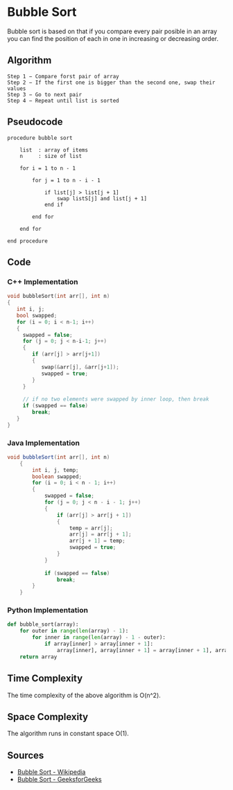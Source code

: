 # Bubble Sort

Bubble sort is based on that if you compare every pair posible in an array you can find the position of each in one in increasing or decreasing order.

## Algorithm

```
Step 1 − Compare forst pair of array
Step 2 − If the first one is bigger than the second one, swap their values
Step 3 − Go to next pair
Step 4 − Repeat until list is sorted
```

## Pseudocode

```
procedure bubble sort 

    list  : array of items
    n     : size of list

    for i = 1 to n - 1
      
        for j = 1 to n - i - 1
            
            if list[j] > list[j + 1]
                swap listS[j] and list[j + 1]
            end if

        end for
  
    end for

end procedure
```

## Code

### C++ Implementation

```cpp
void bubbleSort(int arr[], int n)
{
   int i, j;
   bool swapped;
   for (i = 0; i < n-1; i++)
   {
     swapped = false;
     for (j = 0; j < n-i-1; j++)
     {
        if (arr[j] > arr[j+1])
        {
           swap(&arr[j], &arr[j+1]);
           swapped = true;
        }
     }
 
     // if no two elements were swapped by inner loop, then break
     if (swapped == false)
        break;
   }
}
```
### Java Implementation

```java
void bubbleSort(int arr[], int n)
    {
        int i, j, temp;
        boolean swapped;
        for (i = 0; i < n - 1; i++)
        {
            swapped = false;
            for (j = 0; j < n - i - 1; j++)
            {
                if (arr[j] > arr[j + 1])
                {
                    temp = arr[j];
                    arr[j] = arr[j + 1];
                    arr[j + 1] = temp;
                    swapped = true;
                }
            }
 
            if (swapped == false)
                break;
        }
    }
```    

### Python Implementation

```python
def bubble_sort(array):
    for outer in range(len(array) - 1):
        for inner in range(len(array) - 1 - outer):
            if array[inner] > array[inner + 1]:
                array[inner], array[inner + 1] = array[inner + 1], array[inner]
    return array
```

## Time Complexity

The time complexity of the above algorithm is O(n^2).

## Space Complexity

The algorithm runs in constant space O(1).

## Sources
    
- [Bubble Sort - Wikipedia](https://en.wikipedia.org/wiki/Bubble_sort)
- [Bubble Sort - GeeksforGeeks](https://www.geeksforgeeks.org/bubble-sort/)
